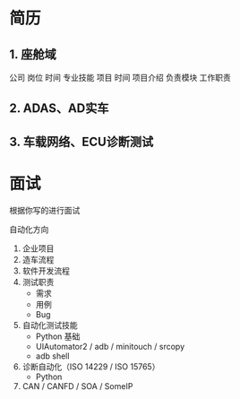 # **简历**
## 1. 座舱域
公司 岗位 时间
专业技能
项目 时间
项目介绍
负责模块
工作职责
## 2. ADAS、AD实车
## 3. 车载网络、ECU诊断测试

# **面试**
根据你写的进行面试

自动化方向
1. 企业项目
2. 造车流程
3. 软件开发流程
4. 测试职责
    - 需求
    - 用例
    - Bug
5. 自动化测试技能
    - Python 基础
    - UIAutomator2 / adb / minitouch / srcopy
    - adb shell
6. 诊断自动化（ISO 14229 / ISO 15765）
    - Python
7. CAN / CANFD / SOA / SomeIP